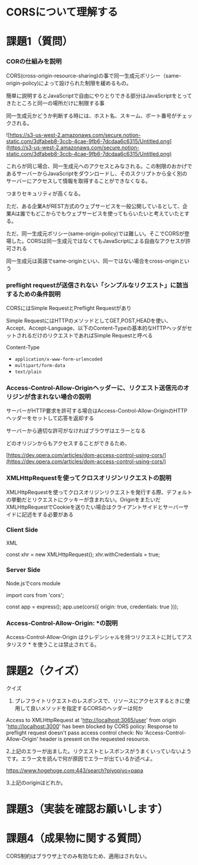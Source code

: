 # CORSについて理解する

# 課題1（質問）

### CORの仕組みを説明

CORS(cross-origin-resource-sharing)の事で同一生成元ポリシー（same-origin-policy)によって設けられた制限を緩めるもの。

簡単に説明するとJavaScriptで自由にやりとりできる部分はJavaScriptをとってきたところと同一の場所だけに制限する事

同一生成元かどうか判断する時には、ホスト名、スキーム、ポート番号がチェックされる。

![https://s3-us-west-2.amazonaws.com/secure.notion-static.com/3dfabeb8-3ccb-4cae-9fb6-7dcdaa6c6315/Untitled.png](https://s3-us-west-2.amazonaws.com/secure.notion-static.com/3dfabeb8-3ccb-4cae-9fb6-7dcdaa6c6315/Untitled.png)

これらが同じ場合、同一生成元へのアクセスとみなされる。この制限のおかげであるサーバーからJavaScriptをダウンロードし、そのスクリプトから全く別のサーバーにアクセスして情報を取得することができなくなる。

つまりセキュリティが高くなる。

ただ、ある企業AがREST方式のウェブサービスを一般公開しているとして、企業Aは誰でもどこからでもウェブサービスを使ってもらいたいと考えていたとする。

ただ、同一生成元ポリシー(same-origin-policy)では難しい。そこでCORSが登場した。CORSは同一生成元ではなくてもJavaScriptによる自由なアクセスが許可される

同一生成元は英語でsame-originといい、同一ではない場合をcross-originという

### preflight requestが送信されない「シンプルなリクエスト」に該当するための条件説明

CORSにはSimple RequestとPreflight Requestがあり

Simple RequestにはHTTPのメソッドとしてGET,POST,HEADを使い、Accept、Accept-Language、以下のContent-Typeの基本的なHTTPヘッダがセットされるだけのリクエストであればSimple Requestと呼べる

Content-Type

- `application/x-www-form-urlencoded`
- `multipart/form-data`
- `text/plain`

### Access-Control-Allow-Originヘッダーに、リクエスト送信元のオリジンが含まれない場合の説明

サーバーがHTTP要求を許可する場合はAccess-Control-Allow-OriginのHTTPヘッダーをセットして応答を返却する

サーバーから適切な許可がなければブラウザはエラーとなる

どのオリジンからもアクセスすることができるため、

[https://dev.opera.com/articles/dom-access-control-using-cors/](https://dev.opera.com/articles/dom-access-control-using-cors/)

### XMLHttpRequestを使ってクロスオリジンリクエストの説明

XMLHttpRequestを使ってクロスオリジンリクエストを発行する際、デフォルトの挙動だとリクエストにクッキーが含まれない。OriginをまたいだXMLHttpRequestでCookieを送りたい場合はクライアントサイドとサーバーサイドに記述をする必要がある

### Client Side

XML

const xhr = new XMLHttpRequest();
xhr.withCredentials = true; 

### Server Side

Node.jsでcors module

import cors from 'cors';

const app = express();
app.use(cors({ origin: true, credentials: true }));

### Access-Control-Allow-Origin: *の説明

Access-Control-Allow-Origin はクレデンシャルを持つリクエストに対してアスタリスク * を使うことは禁止されてる。

# 課題2（クイズ）

クイズ

1. プレフライトリクエストのレスポンスで、リソースにアクセスするときに使用して良いメソッドを指定するCORSのヘッダーは何か

Access to XMLHttpRequest at '[http://localhost:3065/user](http://localhost:3065/user)' from origin '[http://localhost:3000](http://localhost:3000/)' has been blocked by CORS policy: Response to preflight request doesn't pass access control check: No 'Access-Control-Allow-Origin' header is present on the requested resource.

2.上記のエラーが出ました。リクエストとレスポンスがうまくいっていないようです。エラー文を読んで何が原因でエラーが出ているか述べよ。

https://www.hogehoge.com:443/search?piyopiyo=papa

   3.上記のoriginはどれか。

# 課題3（実装を確認お願いします）

# 課題4（成果物に関する質問）

CORS制約はブラウザ上でのみ有効なため、適用はされない。